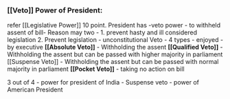 ###  [[Veto]] Power of President:
refer [[Legislative Power]] 10 point.
President has -veto power - to withheld assent of bill-  Reason may two - 1. prevent hasty and ill considered legislation 2. Prevent legislation - unconstitutional
Veto -  4 types - enjoyed - by executive
**[[Absolute Veto]]** - Withholding the assent
**[[Qualified Veto]]**  - Withholding the assent but can be passed with higher majority in parliament
[[Suspense Veto]] - Withholding the assent but can be passed with normal majority in parliament
**[[Pocket Veto]]** - taking no action on bill

3 out of 4 - power  for president of India - Suspense veto - power of American President